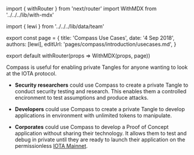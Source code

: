 import { withRouter } from 'next/router'
import WithMDX from '../../../lib/with-mdx'

import { lewi } from '../../../lib/data/team'

export const page = {
title: 'Compass Use Cases',
date: '4 Sep 2018',
authors: [lewi],
editUrl: 'pages/compass/introduction/usecases.md',
}

export default withRouter(props => WithMDX(props, page))

Compass is useful for enabling private Tangles for anyone wanting to look at the IOTA protocol.  

- **Security researchers** could use Compass to create a private Tangle to conduct security testing and research. This enables them a controlled encironment to test assumptions and produce attacks.  

- **Developers** could use Compass to create a private Tangle to develop applications in environment with unlimited tokens to manipulate.  

- **Corporates** could use Compass to develop a Proof of Concept application without sharing their technology. It allows them to test and debug in private until they are ready to launch their application on the permissionless [IOTA Mainnet](#).
 
